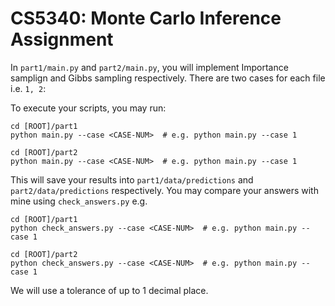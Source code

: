 # CS5340: Monte Carlo Inference Assignment

In `part1/main.py` and `part2/main.py`, you will implement Importance samplign and Gibbs sampling respectively. There 
are two cases for each file i.e. `1, 2`:

To execute your scripts, you may run:
```
cd [ROOT]/part1
python main.py --case <CASE-NUM>  # e.g. python main.py --case 1

cd [ROOT]/part2
python main.py --case <CASE-NUM>  # e.g. python main.py --case 1
```

This will save your results into `part1/data/predictions` and `part2/data/predictions` respectively. You may compare 
your answers with mine using `check_answers.py` e.g.
```
cd [ROOT]/part1
python check_answers.py --case <CASE-NUM>  # e.g. python main.py --case 1

cd [ROOT]/part2
python check_answers.py --case <CASE-NUM>  # e.g. python main.py --case 1
```
We will use a tolerance of up to 1 decimal place.
